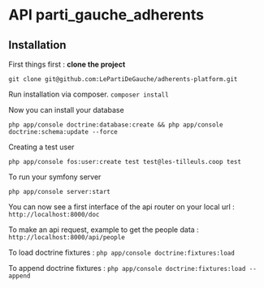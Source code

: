 # API parti_gauche_adherents


## Installation
First things first : **clone the project**

`git clone git@github.com:LePartiDeGauche/adherents-platform.git`

Run installation via composer.
`composer install`


Now you can install your database
```shell
php app/console doctrine:database:create && php app/console doctrine:schema:update --force
```

Creating a test user
```shell
php app/console fos:user:create test test@les-tilleuls.coop test
```

To run your symfony server
```shell
php app/console server:start
```

You can now see a first interface of the api router on your local url :
`http://localhost:8000/doc`

To make an api request, example to get the people data :
`http://localhost:8000/api/people`

To load doctrine fixtures :
`php app/console doctrine:fixtures:load`

To append doctrine fixtures :
`php app/console doctrine:fixtures:load --append`